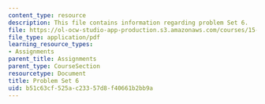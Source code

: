 ```yaml
---
content_type: resource
description: This file contains information regarding problem Set 6.
file: https://ol-ocw-studio-app-production.s3.amazonaws.com/courses/15-053-optimization-methods-in-management-science-spring-2013/b51c63cf525ac23357d8f40661b2bb9a_MIT15_053S13_ps6.pdf
file_type: application/pdf
learning_resource_types:
- Assignments
parent_title: Assignments
parent_type: CourseSection
resourcetype: Document
title: Problem Set 6
uid: b51c63cf-525a-c233-57d8-f40661b2bb9a
---
```

